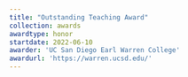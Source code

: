 ```yaml
---
title: "Outstanding Teaching Award"
collection: awards
awardtype: honor
startdate: 2022-06-10
awarder: 'UC San Diego Earl Warren College'
awardurl: 'https://warren.ucsd.edu/'
---
```


